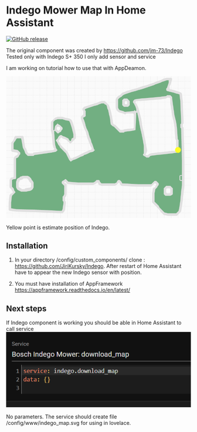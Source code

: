 
# Indego Mower Map In Home Assistant 
[![GitHub release](https://img.shields.io/github/release/JiriKursky/Indego_mower_ha.svg)](https://github.com/JiriKursky/Indego_mower_ha/releases) 


The original component was created by https://github.com/jm-73/Indego
Tested only with Indego S+ 350
I only add sensor and service


I am working on tutorial how to use that with AppDeamon.



![Map example](/doc/m1-map.png)

Yellow point is estimate position of Indego.

## Installation

1. In your directory /config/custom_components/ clone : https://github.com/JiriKursky/Indego. After restart of Home Assistant have to appear the new Indego sensor with position.

2. You must have installation of AppFramework https://appframework.readthedocs.io/en/latest/


## Next steps

If Indego component is working you should be able in Home Assistant to call service
![service](/doc/01-service.png)

No parameters. The service should create file /config/www/indego_map.svg for using in lovelace.
